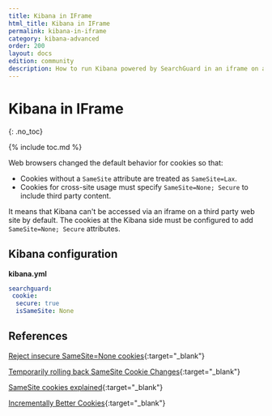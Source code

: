 ```yaml
---
title: Kibana in IFrame
html_title: Kibana in IFrame
permalink: kibana-in-iframe
category: kibana-advanced
order: 200
layout: docs
edition: community
description: How to run Kibana powered by SearchGuard in an iframe on a third party website.
---
```

<!---
Copyright 2020 floragunn GmbH
-->

# Kibana in IFrame
{: .no_toc}

{% include toc.md %}

Web browsers changed the default behavior for cookies so that:

* Cookies without a `SameSite` attribute are treated as `SameSite=Lax`.
* Cookies for cross-site usage must specify `SameSite=None; Secure` to include third party content.

It means that Kibana can't be accessed via an iframe on a third party web site by default. The cookies at the Kibana side must be configured to add `SameSite=None; Secure` attributes.

## Kibana configuration

**kibana.yml**
```yaml
searchguard:
 cookie:
  secure: true
  isSameSite: None
```

## References

[Reject insecure SameSite=None cookies](https://www.chromestatus.com/feature/5633521622188032){:target="_blank"}

[Temporarily rolling back SameSite Cookie Changes](https://blog.chromium.org/2020/04/temporarily-rolling-back-samesite.html){:target="_blank"}

[SameSite cookies explained](https://web.dev/samesite-cookies-explained/){:target="_blank"}

[Incrementally Better Cookies](https://tools.ietf.org/html/draft-west-cookie-incrementalism-00){:target="_blank"}

